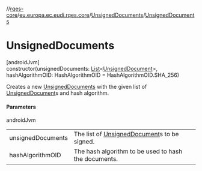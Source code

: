 //[rqes-core](../../../index.md)/[eu.europa.ec.eudi.rqes.core](../index.md)/[UnsignedDocuments](index.md)/[UnsignedDocuments](-unsigned-documents.md)

# UnsignedDocuments

[androidJvm]\
constructor(unsignedDocuments: [List](https://kotlinlang.org/api/latest/jvm/stdlib/kotlin.collections/-list/index.html)&lt;[UnsignedDocument](../-unsigned-document/index.md)&gt;, hashAlgorithmOID: HashAlgorithmOID = HashAlgorithmOID.SHA_256)

Creates a new [UnsignedDocuments](index.md) with the given list of [UnsignedDocument](../-unsigned-document/index.md)s and hash algorithm.

#### Parameters

androidJvm

| | |
|---|---|
| unsignedDocuments | The list of [UnsignedDocument](../-unsigned-document/index.md)s to be signed. |
| hashAlgorithmOID | The hash algorithm to be used to hash the documents. |

